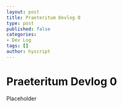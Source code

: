 ```yaml
---
layout: post
title: Praeteritum Devlog 0
type: post
published: false
categories:
- Dev Log
tags: []
author: hyscript
---
```

# Praeteritum Devlog 0
Placeholder
